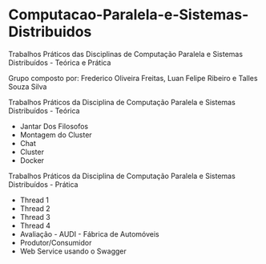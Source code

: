 # Computacao-Paralela-e-Sistemas-Distribuidos
Trabalhos Práticos das Disciplinas de Computação Paralela e Sistemas Distribuídos - Teórica e Prática

Grupo composto por: Frederico Oliveira Freitas, Luan Felipe Ribeiro e Talles Souza Silva

Trabalhos Práticos da Disciplina de Computação Paralela e Sistemas Distribuídos - Teórica 
 * Jantar Dos Filosofos
 * Montagem do Cluster
 * Chat
 * Cluster
 * Docker
 
Trabalhos Práticos da Disciplina de Computação Paralela e Sistemas Distribuídos - Prática
  * Thread 1
  * Thread 2
  * Thread 3
  * Thread 4
  * Avaliação - AUDI - Fábrica de Automóveis 
  * Produtor/Consumidor
  * Web Service usando o Swagger
